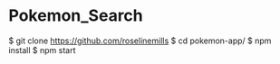 # Pokemon_Search
$ git clone https://github.com/roselinemills
$ cd pokemon-app/
$ npm install
$ npm start
